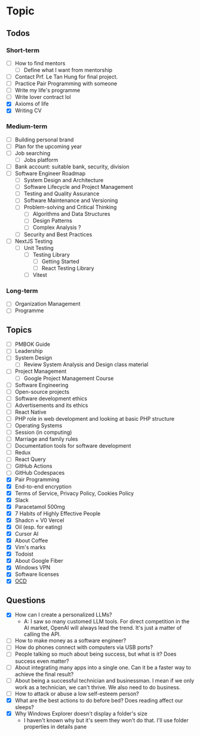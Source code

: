 # Topic

## Todos

### Short-term

- [ ] How to find mentors
  - [ ] Define what I want from mentorship
- [ ] Contact Prf. Le Tan Hung for final project.
- [ ] Practice Pair Programming with someone
- [ ] Write my life's programme
- [ ] Write lover contract lol
- [x] Axioms of life
- [x] Writing CV

### Medium-term

- [ ] Building personal brand
- [ ] Plan for the upcoming year
- [ ] Job searching
  - [ ] Jobs platform
- [ ] Bank account: suitable bank, security, division
- [ ] Software Engineer Roadmap
  - [ ] System Design and Architecture
  - [ ] Software Lifecycle and Project Management
  - [ ] Testing and Quality Assurance
  - [ ] Software Maintenance and Versioning
  - [ ] Problem-solving and Critical Thinking
    - [ ] Algorithms and Data Structures
    - [ ] Design Patterns
    - [ ] Complex Analysis ?
  - [ ] Security and Best Practices
- [ ] NextJS Testing
  - [ ] Unit Testing
    - [ ] Testing Library
      - [ ] Getting Started
      - [ ] React Testing Library
    - [ ] Vitest

### Long-term
- [ ] Organization Management
- [ ] Programme

## Topics

- [ ] PMBOK Guide
- [ ] Leadership
- [ ] System Design
  - [ ] Review System Analysis and Design class material
- [ ] Project Management
  - [ ] Google Project Management Course
- [ ] Software Engineering
- [ ] Open-source projects
- [ ] Software development ethics
- [ ] Advertisements and its ethics
- [ ] React Native
- [ ] PHP role in web development and looking at basic PHP structure
- [ ] Operating Systems
- [ ] Session (in computing)
- [ ] Marriage and family rules
- [ ] Documentation tools for software development
- [ ] Redux
- [ ] React Query
- [ ] GitHub Actions
- [ ] GitHub Codespaces
- [x] Pair Programming
- [x] End-to-end encryption
- [x] Terms of Service, Privacy Policy, Cookies Policy
- [x] Slack
- [x] Paracetamol 500mg
- [x] 7 Habits of Highly Effective People
- [x] Shadcn + V0 Vercel
- [x] Oil (esp. for eating)
- [x] Cursor AI
- [x] About Coffee
- [x] Vim's marks
- [x] Todoist
- [x] About Google Fiber
- [x] Windows VPN
- [x] Software licenses
- [x] [OCD](<https://www.msdmanuals.com/home/mental-health-disorders/obsessive-compulsive-and-related-disorders/obsessive-compulsive-disorder-ocd?query=obsessive-compulsive%20disorder%20(ocd)#Symptoms_v11723132>)

## Questions

- [x] How can I create a personalized LLMs?
  - A: I saw so many customed LLM tools. For direct competition in the AI market, OpenAI will always lead the trend. It's just a matter of calling the API.
- [ ] How to make money as a software engineer?
- [ ] How do phones connect with computers via USB ports?
- [ ] People talking so much about being success, but what is it? Does success even matter?
- [ ] About integrating many apps into a single one. Can it be a faster way to achieve the final result?
- [ ] About being a successful technician and businessman. I mean if we only work as a technician, we can't thrive. We also need to do business.
- [ ] How to attack or abuse a low self-esteem person?
- [x] What are the best actions to do before bed? Does reading affect our sleeps?
- [x] Why Windows Explorer doesn't display a folder's size
  - I haven't known why but it's seem they won't do that. I'll use folder properties in details pane
